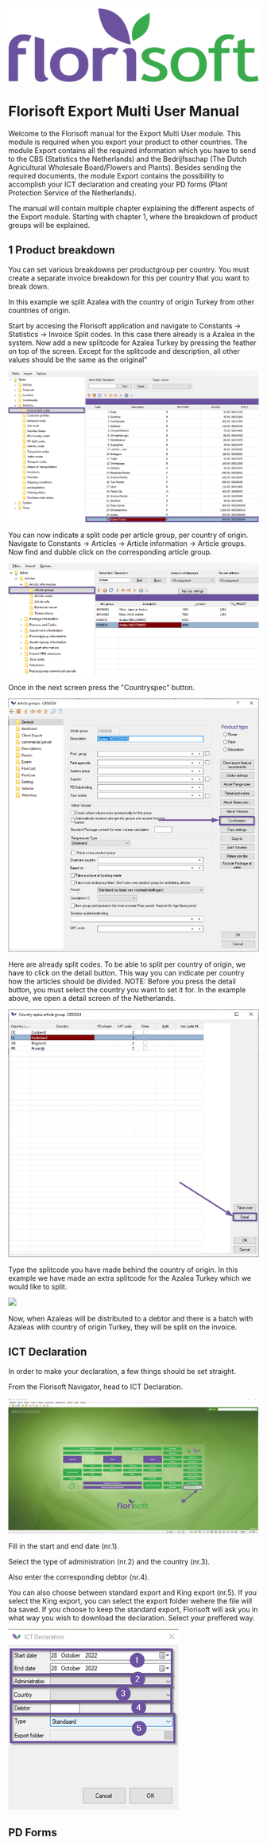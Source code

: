 <img src="../../fslogo.png"/>

# **Florisoft Export Multi User Manual**


Welcome to the Florisoft manual for the Export Multi User module. This module is required when you export your product to other countries. The module Export contains all the required information which you have to send to the CBS (Statistics the Netherlands) and the Bedrijfsschap (The Dutch Agricultural Wholesale Board/Flowers and Plants). Besides sending the required documents, the module Export contains the possibility to accomplish your ICT declaration and creating your PD forms (Plant Protection Service of the Netherlands). 

The manual will contain multiple chapter explaining the different aspects of the Export module. Starting with chapter 1, where the breakdown of product groups will be explained.

## 1 Product breakdown
You can set various breakdowns per productgroup per country. You must create a separate invoice breakdown for this per country that you want to break down. 

In this example we split Azalea with the country of origin Turkey from other countries of origin.

Start by accesing the Florisoft application and navigate to Constants -> Statistics -> Invoice Split codes. In this case there already is a Azalea in the system. Now add a new splitcode for Azalea Turkey by pressing the feather on top of the screen. Except for the splitcode and description, all other values should be the same as the original"

<img src=".Export_Multi_User_Manual/media/image2.png" />

You can now indicate a split code per article group, per country of origin. Navigate to Constants -> Articles -> Article information -> Article groups. Now find and dubble click on the corresponding article group.

<img src=".Export_Multi_User_Manual/media/image3.png" />

Once in the next screen press the "Countryspec" button.

<img src=".Export_Multi_User_Manual/media/image4.png" />

Here are already split codes. To be able to split per country of origin, we have to click on the detail button. This way you can indicate per country how the articles should be divided. NOTE: Before you press the detail button, you must select the country you want to set it for. In the example above, we open a detail screen of the Netherlands.

<img src=".Export_Multi_User_Manual/media/image5.png" />

Type the splitcode you have made behind the country of origin. In this example we have made an extra splitcode for the Azalea Turkey which we would like to split.

<img src=".Export_Multi_User_Manual/media/image6.png" />

Now, when Azaleas will be distributed to a debtor and there is a batch with Azaleas with country of origin Turkey, they will be split on the invoice.

## ICT Declaration
In order to make your declaration, a few things should be set straight.


From the Florisoft Navigator, head to ICT Declaration.

<img src=".Export_Multi_User_Manual/media/image7.png" />

Fill in the start and end date (nr.1).

Select the type of administration (nr.2) and the country (nr.3).

Also enter the corresponding debtor (nr.4).

You can also choose between standard export and King export (nr.5). If you select the King export, you can select the export folder wehere the file will ba saved. If you choose to keep the standard export, Florisoft will ask you in what way you wish to download the declaration. Select your preffered way.

<img src=".Export_Multi_User_Manual/media/image8.png" />

## PD Forms
